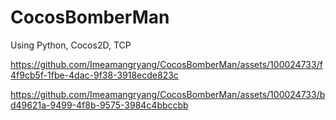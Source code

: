 # CocosBomberMan

Using Python, Cocos2D, TCP


https://github.com/Imeamangryang/CocosBomberMan/assets/100024733/f4f9cb5f-1fbe-4dac-9f38-3918ecde823c



https://github.com/Imeamangryang/CocosBomberMan/assets/100024733/bd49621a-9499-4f8b-9575-3984c4bbccbb

